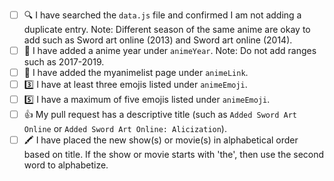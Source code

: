 <!-- You must fill out this to do list for your pull request to be accepted.  If you are adding a new anime list, please follow the checklist below. Place an [x] (get rid of any spaces) inside each square as you complete each item. This is just to help you double check for any errors that might come up. 🙂 If this pull request is to address something other than adding shows or movies, please delete the text below and write your own description on what you have changed/added to the project. -->

- [ ] 🔍 I have searched the `data.js` file and confirmed I am not adding a duplicate entry. Note: Different season of the same anime are okay to add such as Sword art online (2013) and Sword art online (2014).
- [ ] 🌻 I have added a anime year under `animeYear`. Note: Do not add ranges such as 2017-2019.
- [ ] 🔗 I have added the myanimelist page under `animeLink`.
- [ ] 3️⃣ I have at least three emojis listed under `animeEmoji`.
- [ ] 5️⃣ I have a maximum of five emojis listed under `animeEmoji`.
- [ ] 👍 My pull request has a descriptive title (such as `Added Sword Art Online` or `Added Sword Art Online: Alicization`).
- [ ] 🖍️ I have placed the new show(s) or movie(s) in alphabetical order based on title. If the show or movie starts with 'the', then use the second word to alphabetize.

<!-- 👋 If this pull request closes an issue, add Closes #--- to the bottom of the pull request (replace the --- with the issue number). -->

<!-- 👋 If you would like me to Tweet about your contribution, add your Twitter handle to the bottom of this pull request. I will tweet a short summary and a screenshot of what you added. Example tweet: Congrats to @iqbalsyaa for contributing to Animoji with their first ever pull request! 🥳They added Sword art online, one of our favorite anime! 💅-->